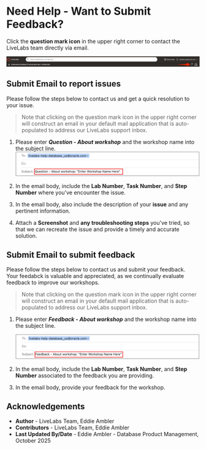 # Need Help - Want to Submit Feedback?

Click the **question mark icon** in the upper right corner to contact the LiveLabs team directly via email.

![Help button](./images/help-button2.png)


## Submit Email to report issues
Please follow the steps below to contact us and get a quick resolution to your issue.  
>Note that clicking on the question mark icon in the upper right corner will construct an email in your default mail application that is auto-populated to address our LiveLabs support inbox.

1. Please enter ***Question - About workshop*** and the workshop name into the subject line.  
    ![Email](./images/e-mail-questions.png)

2. In the email body, include the **Lab Number**, **Task Number**, and **Step Number** where you've encounter the issue.  

3. In the email body, also include the description of your **issue** and any pertinent information.

4. Attach a **Screenshot** and **any troubleshooting steps** you've tried, so that we can recreate the issue and provide a timely and accurate solution.


## Submit Email to submit feedback
Please follow the steps below to contact us and submit your feedback.  
Your feedabck is valuable and appreciated, as we continually evaluate feedback to improve our workshops.  
>Note that clicking on the question mark icon in the upper right corner will construct an email in your default mail application that is auto-populated to address our LiveLabs support inbox.



1. Please enter ***Feedback - About workshop*** and the workshop name into the subject line.  

    ![Email](./images/e-mail-feedback.png)

2. In the email body, include the **Lab Number**, **Task Number**, and **Step Number** associated to the feedback you are providing.

3. In the email body, provide your feedback for the workshop.


## Acknowledgements
* **Author** - LiveLabs Team, Eddie Ambler
* **Contributors** - LiveLabs Team, Eddie Ambler
* **Last Updated By/Date** - Eddie Ambler - Database Product Management, October 2025